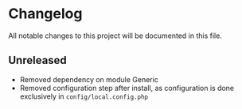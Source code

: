 # Changelog

All notable changes to this project will be documented in this file.

## Unreleased

- Removed dependency on module Generic
- Removed configuration step after install, as configuration is done
  exclusively in `config/local.config.php`
